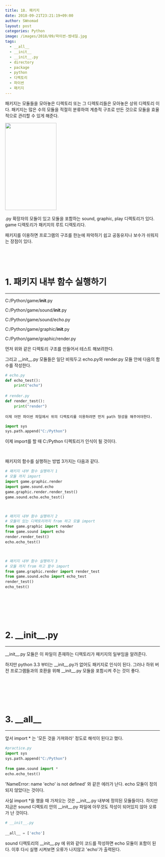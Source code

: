 ```yaml
---
title: 18. 패키지
date: 2018-09-21T23:21:19+09:00
author: SWnomad
layout: post
categories: Python
image: /images/2018/09/파이썬-썸네일.jpg
tags:
  - __all__
  - __init__
  - __init__.py
  - directory
  - package
  - python
  - 디렉토리
  - 파이썬
  - 패키지
---
```

패키지는 모듈들을 모아놓은 디렉토리 또는 그 디렉토리들은 모아놓은 상위 디렉토리 이다. 패키지는 많은 수의 모듈을 적절히 분류하여 계층적 구조로 만든 것으로 모듈을 효율적으로 관리할 수 있게 해준다.

<img class="aligncenter wp-image-883" src="/images/2018/09/no-name-14.png" alt="" width="167" height="284" srcset="/images/2018/09/no-name-14.png 237w, /images/2018/09/no-name-14-176x300.png 176w" sizes="(max-width: 167px) 100vw, 167px" /> 

.py 확장자의 모듈이 있고 모듈을 포함하는 sound, graphic, play 디렉토리가 있다. game 디렉토리가 패키지의 루트 디렉토리다.

패키지를 이용하면 프로그램의 구조를 한눈에 파악하기 쉽고 공동유지나 보수가 쉬워지는 장점이 있다.

&nbsp;

&nbsp;

# 1. 패키지 내부 함수 실행하기

* * *

C:/Python/game/__init__.py


C:/Python/game/sound/__init__.py


C:/Python/game/sound/echo.py


C:/Python/game/graphic/__init__.py


C:/Python/game/graphic/render.py

먼저 위와 같은 디렉토리 구조를 만들어서 테스트 해보려한다.

그리고 \_\_init\_\_.py 모듈들은 일단 비워두고 echo.py와 render.py 모듈 안에 다음의 함수를 작성한다.

~~~ python
# echo.py
def echo_test():
    print("echo")
    
# render.py
def render_test():
    print("render")

이제 어떤 파이썬 파일에서 위의 디렉토리를 이용하려면 먼저 path 형성을 해주어야한다.
~~~

~~~ python
import sys
sys.path.append("C:/Python")
~~~

이제 import를 할 때 C:/Python 디렉토리가 인식이 될 것이다.

&nbsp;

패키지의 함수를 실행하는 방법 3가지는 다음과 같다.

~~~ python
# 패키지 내부 함수 실행하기 1
# 모듈 까지 import
import game.graphic.render
import game.sound.echo
game.graphic.render.render_test()
game.sound.echo.echo_test()
~~~

&nbsp;

~~~ python
# 패키지 내부 함수 실행하기 2
# 모듈이 있는 디렉토리까지 from 하고 모듈 import
from game.graphic import render
from game.sound import echo
render.render_test()
echo.echo_test()
~~~

&nbsp;

~~~ python
# 패키지 내부 함수 실행하기 3
# 모듈 까지 from 하고 함수 import
from game.graphic.render import render_test
from game.sound.echo import echo_test
render_test()
echo_test()
~~~

&nbsp;

&nbsp;

&nbsp;

# 2. \_\_init\_\_.py

* * *

\_\_init\_\_.py 모듈은 이 파일이 존재하는 디렉토리가 패키지의 일부임을 알려준다.

하지만 python 3.3 부터는 \_\_init\_\_.py가 없어도 패키지로 인식이 된다. 그러나 하위 버전 프로그램들과의 호환을 위해 \_\_init\_\_.py 모듈을 포함시켜 주는 것이 좋다.

&nbsp;

&nbsp;

&nbsp;

# 3. \_\_all\_\_

* * *

앞서 import * 는 '모든 것을 가져와라' 정도로 해석이 된다고 했다.

~~~ python
#practice.py
import sys
sys.path.append("C:/Python")

from game.sound import *
echo.echo_test()
~~~

'NameError: name 'echo' is not defined' 와 같은 에러가 난다. echo 모듈이 정의되지 않았다는 것이다.

사실 import *을 했을 때 가져오는 것은 \_\_init\_\_.py 내부에 정의된 모듈들이다. 하지만 지금은 sound 디렉토리 안의 \_\_init\_\_.py 파일에 아무것도 작성이 되어있지 않아 오류가 난 것이다.

~~~ python
# __init__.py

__all__ = ['echo']
~~~

sound 디렉토리의 \_\_init\_\_.py 에 위와 같이 코드를 작성하면 echo 모듈이 포함이 된다. 이후 다시 실행 시켜보면 오류가 나지않고 'echo'가 출력된다.

&nbsp;